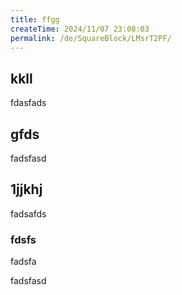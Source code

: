 ```yaml
---
title: ffgg
createTime: 2024/11/07 23:08:03
permalink: /de/SquareBlock/LMsrT2PF/
---
```


## kkll
fdasfads

## gfds
fadsfasd

## 1jjkhj
fadsafds

### fdsfs 
fadsfa


fadsfasd